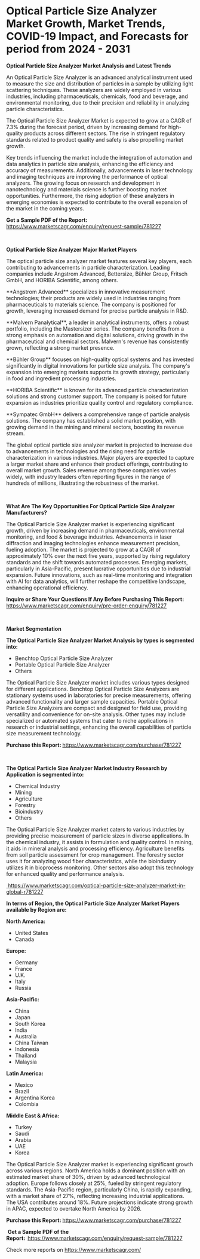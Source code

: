<p><h1>Optical Particle Size Analyzer Market Growth, Market Trends, COVID-19 Impact, and Forecasts for period from 2024 - 2031</h1></p><p><strong>Optical Particle Size Analyzer Market Analysis and Latest Trends</strong></p>
<p><p>An Optical Particle Size Analyzer is an advanced analytical instrument used to measure the size and distribution of particles in a sample by utilizing light scattering techniques. These analyzers are widely employed in various industries, including pharmaceuticals, chemicals, food and beverage, and environmental monitoring, due to their precision and reliability in analyzing particle characteristics.</p><p>The Optical Particle Size Analyzer Market is expected to grow at a CAGR of 7.3% during the forecast period, driven by increasing demand for high-quality products across different sectors. The rise in stringent regulatory standards related to product quality and safety is also propelling market growth. </p><p>Key trends influencing the market include the integration of automation and data analytics in particle size analysis, enhancing the efficiency and accuracy of measurements. Additionally, advancements in laser technology and imaging techniques are improving the performance of optical analyzers. The growing focus on research and development in nanotechnology and materials science is further boosting market opportunities. Furthermore, the rising adoption of these analyzers in emerging economies is expected to contribute to the overall expansion of the market in the coming years.</p></p>
<p><strong>Get a Sample PDF of the Report:&nbsp;</strong> <a href="https://www.marketscagr.com/enquiry/request-sample/781227?utm_campaign=1995&utm_medium=2&utm_source=Github&utm_content=ia&utm_term=30122024&utm_id=optical-particle-size-analyzer">https://www.marketscagr.com/enquiry/request-sample/781227</a></p>
<p>&nbsp;</p>
<p><strong>Optical Particle Size Analyzer Major Market Players</strong></p>
<p><p>The optical particle size analyzer market features several key players, each contributing to advancements in particle characterization. Leading companies include Angstrom Advanced, Bettersize, Bühler Group, Fritsch GmbH, and HORIBA Scientific, among others.</p><p>**Angstrom Advanced** specializes in innovative measurement technologies; their products are widely used in industries ranging from pharmaceuticals to materials science. The company is positioned for growth, leveraging increased demand for precise particle analysis in R&D.</p><p>**Malvern Panalytical**, a leader in analytical instruments, offers a robust portfolio, including the Mastersizer series. The company benefits from a strong emphasis on automation and digital solutions, driving growth in the pharmaceutical and chemical sectors. Malvern's revenue has consistently grown, reflecting a strong market presence.</p><p>**Bühler Group** focuses on high-quality optical systems and has invested significantly in digital innovations for particle size analysis. The company's expansion into emerging markets supports its growth strategy, particularly in food and ingredient processing industries.</p><p>**HORIBA Scientific** is known for its advanced particle characterization solutions and strong customer support. The company is poised for future expansion as industries prioritize quality control and regulatory compliance.</p><p>**Sympatec GmbH** delivers a comprehensive range of particle analysis solutions. The company has established a solid market position, with growing demand in the mining and mineral sectors, boosting its revenue stream.</p><p>The global optical particle size analyzer market is projected to increase due to advancements in technologies and the rising need for particle characterization in various industries. Major players are expected to capture a larger market share and enhance their product offerings, contributing to overall market growth. Sales revenue among these companies varies widely, with industry leaders often reporting figures in the range of hundreds of millions, illustrating the robustness of the market.</p></p>
<p>&nbsp;</p>
<p><strong>What Are The Key Opportunities For Optical Particle Size Analyzer Manufacturers?</strong></p>
<p><p>The Optical Particle Size Analyzer market is experiencing significant growth, driven by increasing demand in pharmaceuticals, environmental monitoring, and food & beverage industries. Advancements in laser diffraction and imaging technologies enhance measurement precision, fueling adoption. The market is projected to grow at a CAGR of approximately 10% over the next five years, supported by rising regulatory standards and the shift towards automated processes. Emerging markets, particularly in Asia-Pacific, present lucrative opportunities due to industrial expansion. Future innovations, such as real-time monitoring and integration with AI for data analytics, will further reshape the competitive landscape, enhancing operational efficiency.</p></p>
<p><strong>Inquire or Share Your Questions If Any Before Purchasing This Report:</strong> <a href="https://www.marketscagr.com/enquiry/pre-order-enquiry/781227?utm_campaign=1995&utm_medium=2&utm_source=Github&utm_content=ia&utm_term=30122024&utm_id=optical-particle-size-analyzer">https://www.marketscagr.com/enquiry/pre-order-enquiry/781227</a></p>
<p>&nbsp;</p>
<p><strong>Market Segmentation</strong></p>
<p><strong>The Optical Particle Size Analyzer Market Analysis by types is segmented into:</strong></p>
<p><ul><li>Benchtop Optical Particle Size Analyzer</li><li>Portable Optical Particle Size Analyzer</li><li>Others</li></ul></p>
<p><p>The Optical Particle Size Analyzer market includes various types designed for different applications. Benchtop Optical Particle Size Analyzers are stationary systems used in laboratories for precise measurements, offering advanced functionality and larger sample capacities. Portable Optical Particle Size Analyzers are compact and designed for field use, providing versatility and convenience for on-site analysis. Other types may include specialized or automated systems that cater to niche applications in research or industrial settings, enhancing the overall capabilities of particle size measurement technology.</p></p>
<p><strong>Purchase this Report:&nbsp;</strong><a href="https://www.marketscagr.com/purchase/781227?utm_campaign=1995&utm_medium=2&utm_source=Github&utm_content=ia&utm_term=30122024&utm_id=optical-particle-size-analyzer">https://www.marketscagr.com/purchase/781227</a></p>
<p>&nbsp;</p>
<p><strong>The Optical Particle Size Analyzer Market Industry Research by Application is segmented into:</strong></p>
<p><ul><li>Chemical Industry</li><li>Mining</li><li>Agriculture</li><li>Forestry</li><li>Bioindustry</li><li>Others</li></ul></p>
<p><p>The Optical Particle Size Analyzer market caters to various industries by providing precise measurement of particle sizes in diverse applications. In the chemical industry, it assists in formulation and quality control. In mining, it aids in mineral analysis and processing efficiency. Agriculture benefits from soil particle assessment for crop management. The forestry sector uses it for analyzing wood fiber characteristics, while the bioindustry utilizes it in bioprocess monitoring. Other sectors also adopt this technology for enhanced quality and performance analysis.</p></p>
<p><a href="https://www.marketscagr.com/optical-particle-size-analyzer-market-in-global-r781227?utm_campaign=1995&utm_medium=2&utm_source=Github&utm_content=ia&utm_term=30122024&utm_id=optical-particle-size-analyzer">&nbsp;https://www.marketscagr.com/optical-particle-size-analyzer-market-in-global-r781227</a></p>
<p><strong>In terms of Region, the Optical Particle Size Analyzer Market Players available by Region are:</strong></p>
<p>
    <p> <strong> North America: </strong>
        <ul>
            <li>United States</li>
            <li>Canada</li>
        </ul>
        </p> 
    <p> <strong> Europe: </strong>
        <ul>
            <li>Germany</li>
            <li>France</li>
            <li>U.K.</li>
            <li>Italy</li>
            <li>Russia</li>
        </ul>
        </p> 
    <p> <strong> Asia-Pacific: </strong>
        <ul>
            <li>China</li>
            <li>Japan</li>
            <li>South Korea</li>
            <li>India</li>
            <li>Australia</li>
            <li>China Taiwan</li>
            <li>Indonesia</li>
            <li>Thailand</li>
            <li>Malaysia</li>
        </ul>
        </p> 
    <p> <strong> Latin America: </strong>
        <ul>
            <li>Mexico</li>
            <li>Brazil</li>
            <li>Argentina Korea</li>
            <li>Colombia</li>
        </ul>
        </p> 
    <p> <strong> Middle East & Africa: </strong>
        <ul>
            <li>Turkey</li>
            <li>Saudi</li>
            <li>Arabia</li>
            <li>UAE</li>
            <li>Korea</li>
        </ul>
    </p>
    </p>
<p><p>The Optical Particle Size Analyzer market is experiencing significant growth across various regions. North America holds a dominant position with an estimated market share of 30%, driven by advanced technological adoption. Europe follows closely at 25%, fueled by stringent regulatory standards. The Asia-Pacific region, particularly China, is rapidly expanding, with a market share of 27%, reflecting increasing industrial applications. The USA contributes around 18%. Future projections indicate strong growth in APAC, expected to overtake North America by 2026.</p></p>
<p><strong>Purchase this Report: </strong><a href="https://www.marketscagr.com/purchase/781227?utm_campaign=1995&utm_medium=2&utm_source=Github&utm_content=ia&utm_term=30122024&utm_id=optical-particle-size-analyzer">https://www.marketscagr.com/purchase/781227</a></p>
<p>&nbsp;<strong>Get a Sample PDF of the Report:&nbsp;&nbsp;</strong><a href="https://www.marketscagr.com/enquiry/request-sample/781227?utm_campaign=1995&utm_medium=2&utm_source=Github&utm_content=ia&utm_term=30122024&utm_id=optical-particle-size-analyzer">https://www.marketscagr.com/enquiry/request-sample/781227</a></p>
<p><strong></strong></p>
<p>Check more reports on <a href="https://www.marketscagr.com/?utm_campaign=1995&utm_medium=2&utm_source=Github&utm_content=ia&utm_term=30122024&utm_id=optical-particle-size-analyzer">https://www.marketscagr.com/</a></p>
